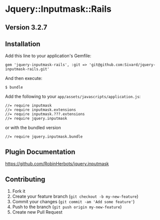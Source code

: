 # Jquery::Inputmask::Rails

## Version 3.2.7


## Installation

Add this line to your application's Gemfile:

    gem 'jquery-inputmask-rails', :git => 'git@github.com:Sivard/jquery-inputmask-rails.git'

And then execute:

    $ bundle

Add the following to your `app/assets/javascripts/application.js`:

    //= require inputmask
    //= require inputmask.extensions
    //= require inputmask.???.extensions
    //= require jquery.inputmask

or with the bundled version

    //= require jquery.inputmask.bundle

    
## Plugin Documentation

https://github.com/RobinHerbots/jquery.inputmask

## Contributing

1. Fork it
2. Create your feature branch (`git checkout -b my-new-feature`)
3. Commit your changes (`git commit -am 'Add some feature'`)
4. Push to the branch (`git push origin my-new-feature`)
5. Create new Pull Request
